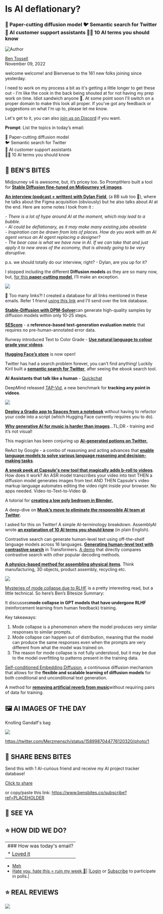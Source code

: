 # Is AI deflationary?

### 📃 Paper-cutting diffusion model 🐦 Semantic search for Twitter 🤗 AI customer support assistants 🧑‍🏫 10 AI terms you should know

![Author](https://media.beehiiv.com/cdn-cgi/image/fit=scale-down,format=auto,onerror=redirect,quality=80/uploads/user/profile_picture/fc858b4d-39e3-4be1-abf4-2b55504e21a2/thumb_uJ4UYake_400x400.jpg)

[Ben Tossell](https://www.twitter.com/bentossell)\
November 09, 2022

welcome welcome! and Bienvenue to the 161 new folks joining since yesterday.

I need to work on my process a bit as it's getting a little longer to get these out - I'm like the cook in the back being shouted at for not having my prep work on time. Idiot sandwich anyone 🥪. At some point soon I'll switch on a proper domain to make this look all proper. If you've got any feedback or suggestions on what I'm up to, please let me know.

Let's get to it, you can also [join us on Discord](https://discord.gg/e2eHhdAt) if you want.

**Prompt**: List the topics in today’s email:

📃 Paper-cutting diffusion model\
🐦 Semantic search for Twitter\
🤗 AI customer support assistants\
🧑‍🏫 10 AI terms you should know

## **🫦 BEN'S BITES**

Midjourney v4 is awesome, but, it’s pricey too. So PromptHero built a tool for [**Stable Diffusion fine-tuned on Midjourney v4 images**](https://huggingface.co/prompthero/midjourney-v4-diffusion).

[**An interview (podcast + written) with Dylan Field**](https://www.theverge.com/2022/11/8/23445821/figma-adobe-acquisition-design-vr-ai-meta), (a BB sub too 👋), where he talks about the Figma acquisition (obviously) but he also talks about AI at the end. Here are some notes I took from it :

*- There is a lot of hype around AI at the moment, which may lead to a bubble.\
\- AI could be deflationary, as it may make many existing jobs obsolete\
\- Inspiration can be drawn from lots of places. How do you work with an AI agent versus an AI agent replacing a designer?\
\- The bear case is what we have now in AI. If we can take that and just apply it to new areas of the economy, that is already going to be very disruptive.*

p.s. we should totally do our interview, right? - Dylan, are you up for it?

I stopped including the different **Diffusion models** as they are so many now, but, [for this **paper-cutting model**](https://huggingface.co/Fictiverse/Stable_Diffusion_PaperCut_Model), I’ll make an exception.

![](https://media.beehiiv.com/cdn-cgi/image/fit=scale-down,format=auto,onerror=redirect,quality=80/uploads/asset/file/50e2143a-9848-40a9-9090-4baa1e28c387/Screenshot_2022-11-09_at_13.40.05.png)

👋 Too many links?! I created a database for all links mentioned in these emails. Refer 1 friend [using this link](https://www.bensbites.co/subscribe?ref=PLACEHOLDER) and I'll send over the link database.

[**Stable-Diffusion with DPM-Solver**](https://huggingface.co/spaces/LuChengTHU/dpmsolver_sdm)can generate high-quality samples by diffusion models within only 10-25 steps.

[**SEScore**](https://huggingface.co/spaces/xu1998hz/sescore) - a **reference-based text-generation evaluation metric** that requires no pre-human-annotated error data.

Runway introduced Text to Color Grade - [**Use natural language to colour grade your videos**](https://twitter.com/runwayml/status/1589980499560103936).

[**Hugging Face’s store**](https://store.huggingface.co/) is now open!

Twitter has had a search problem forever, you can’t find anything! Luckily Kiril built a [**semantic search for Twitter**](https://twitter.com/krlvi/status/1590015931677577216), after seeing the ebook search tool.

**AI Assistants that talk like a human** - [Quickchat](https://www.quickchat.ai/)

DeepMind released [TAP-Vid](https://arxiv.org/abs/2211.03726), a new benchmark for **tracking any point in videos**.

![](https://media.beehiiv.com/cdn-cgi/image/fit=scale-down,format=auto,onerror=redirect,quality=80/uploads/asset/file/612fdece-3ea2-47a8-834f-1f75947dd753/ezgif.com-gif-maker__22_.gif)

[**Deploy a Gradio app to Spaces from a notebook**](https://nbdev.fast.ai/blog/posts/2022-11-07-spaces/) without having to refactor your code into a script (which Hugging Face currently requires you to do).

[**Why generative AI for music is harder than images**](https://twitter.com/cheriehu42/status/1590006092779905024?s=12\&t=yW5vTGAmyCsaBcchzEWryQ)…TL;DR - training and it’s not visual!

This magician has been conjuring up [**AI-generated potions on Twitter.**](https://twitter.com/emmanuel_2m/status/1589995198289182720?s=12\&t=ijtqQpVc7664Wq5mCONhgw)

ReAct by Google - a combo of reasoning and acting advances that [**enable language models to solve various language reasoning and decision-making tasks**](https://ai.googleblog.com/2022/11/react-synergizing-reasoning-and-acting.html).

[**A sneak peek at Capsule's new tool that magically adds b-roll to videos**](https://twitter.com/doyouknowchamp/status/1590044118637346817). How does it work? An ASR model transcribes your video into text THEN a diffusion model generates images from text AND THEN Capsule's video markup language automates editing the video right inside your browser. No apps needed. Video-to-Text-to-Video 😅.

A tutorial for [**creating a low poly bedroom in Blender.**](https://www.youtube.com/watch?v=pcnCaMB8j7A)

A deep-dive on [**Musk’s move to eliminate the responsible AI team at Twitter**](https://twitter.com/alber_romgar/status/1590074284256669697?s=12\&t=ijtqQpVc7664Wq5mCONhgw).

I asked for this on Twitter! A simple AI-terminology breakdown. AssemblyAI wrote [**an explanation of 10 AI terms you should know**](https://twitter.com/assemblyai/status/1590009488408735744?s=12\&t=fCDdvFEXqCw17fWx8qEtNw) (in plain English).

Contrastive search can generate human-level text using off-the-shelf language models across 16 languages. [**Generating human-level text with contrastive search**](https://huggingface.co/blog/introducing-csearch) in Transformers. [A demo](https://huggingface.co/spaces/joaogante/contrastive_search_generation) that directly compares contrastive search with other popular decoding methods.

[**A physics-based method for assembling physical items**](http://assembly.csail.mit.edu/). Think manufacturing, 3D objects, product assembly, recycling etc.

![](https://media.beehiiv.com/cdn-cgi/image/fit=scale-down,format=auto,onerror=redirect,quality=80/uploads/asset/file/92be4a7f-60c8-45b5-a8c9-9304c4d7a01d/representative.gif)

[Mysteries of mode collapse due to RLHF](https://www.lesswrong.com/posts/t9svvNPNmFf5Qa3TA/mysteries-of-mode-collapse-due-to-rlhf) is a pretty interesting read, but a little technical. So here’s Ben’s Bitesize Summary:

It discusses**mode collapse in GPT models that have undergone RLHF** (reinforcement learning from human feedback) training.

Key takeaways:

1. Mode collapse is a phenomenon where the model produces very similar responses to similar prompts.
2. Mode collapse can happen out of distribution, meaning that the model can produce the same responses even when the prompts are very different from what the model was trained on.
3. The reason for mode collapse is not fully understood, but it may be due to the model overfitting to patterns present in the training data.

[Self-conditioned Embedding Diffusion](https://arxiv.org/abs/2211.04236v1), a continuous diffusion mechanism that allows for the **flexible and scalable learning of diffusion models** for both conditional and unconditional text generation.

A method for [**removing artificial reverb from music**](https://koichi-saito-sony.github.io/unsupervised-vocal-dereverb/)without requiring pairs of data for training.

## **🖼 AI IMAGES OF THE DAY**

Knolling Gandalf's bag

![](https://media.beehiiv.com/cdn-cgi/image/fit=scale-down,format=auto,onerror=redirect,quality=80/uploads/asset/file/0d8275f0-4e3b-421b-8acd-34073010ab54/FhDEeK9WQAASVW7.jpeg)

<https://twitter.com/Merzmensch/status/1589987044776120320/photo/1>

## **🤗 SHARE BENS BITES**

Send this with 1 AI-curious friend and receive my AI project tracker database!

[Click to share](https://www.bensbites.co/subscribe?ref=PLACEHOLDER)

or copy/paste this link: https://www.bensbites.co/subscribe?ref=PLACEHOLDER

## **👋 SEE YA**

## **⭐️ HOW DID WE DO?**

||
|:---|
|### How was today's email?|
|\* [Loved it](https://www.bensbites.co/login)

- [Meh](https://www.bensbites.co/login)
- [Hate you, hate this = ruin my week 🥹](https://www.bensbites.co/login)|
  |[Login](https://www.bensbites.co/login) or [Subscribe](https://www.bensbites.co/subscribe) to participate in polls.|

## **⭐️ REAL** REVIEWS

![](https://media.beehiiv.com/cdn-cgi/image/fit=scale-down,format=auto,onerror=redirect,quality=80/uploads/asset/file/fedbeeff-a2f3-4ff2-bd78-903435701f37/Screenshot_2022-10-26_at_14.02.06.png)
